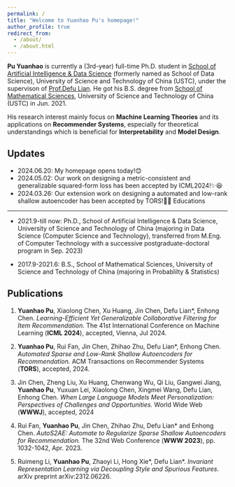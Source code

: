 ```yaml
---
permalink: /
title: "Welcome to Yuanhao Pu's homepage!"
author_profile: true
redirect_from: 
  - /about/
  - /about.html
---
```



**Pu Yuanhao** is currently a (3rd-year) full-time Ph.D. student in [School of Artificial Intelligence & Data Science](https://saids.ustc.edu.cn) (formerly named as School of Data Science), University of Science and Technology of China (USTC), under the supervison of [Prof.Defu Lian](https://faculty.ustc.edu.cn/liandefu). He got his B.S. degree from [School of Mathematical Sciences](https://math.ustc.edu.cn/), University of Science and Technology of China (USTC) in Jun. 2021.

His research interest mainly focus on **Machine Learning Theories** and its applications on **Recommender Systems**, especially for theoretical understandings which is beneficial for **Interpretability** and **Model Design**.

Updates
------
- 2024.06.20: My homepage opens today!😊
- 2024.05.02: Our work on designing a metric-consistent and generalizable squared-form loss has been accepted by ICML2024!✨😆
- 2024.03.26: Our extension work on designing a automated and low-rank shallow autoencoder has been accepted by TORS!🌟😉
Educations
------
- 2021.9-till now: Ph.D., School of Artificial Intelligence & Data Science, University of Science and Technology of China (majoring in Data Science (Computer Science and Technology), transferred from M.Eng. of Computer Technology with a successive postgraduate-doctoral program in Sep. 2023)
  
- 2017.9-2021.6: B.S., School of Mathematical Sciences, University of Science and Technology of China (majoring in Probablilty & Statistics)


Publications
------

1. **Yuanhao Pu**, Xiaolong Chen, Xu Huang, Jin Chen, Defu Lian\*, Enhong Chen. *Learning-Efficient Yet Generalizable Collaborative Filtering for Item Recommendation.* The 41st International Conference on Machine Learning (**ICML 2024**), accepted, Vienna, Jul 2024.

2. **Yuanhao Pu**, Rui Fan, Jin Chen, Zhihao Zhu, Defu Lian\*, Enhong Chen. *Automated Sparse and Low-Rank Shallow Autoencoders for Recommendation.* ACM Transactions on Recommender Systems (**TORS**), accepted, 2024.

3. Jin Chen, Zheng Liu, Xu Huang, Chenwang Wu, Qi Liu, Gangwei Jiang, **Yuanhao Pu**, Yuxuan Lei, Xiaolong Chen, Xingmei Wang, Defu Lian, Enhong Chen. *When Large Language Models Meet Personalization: Perspectives of Challenges and Opportunities.* World Wide Web (**WWWJ**), accepted, 2024

4. Rui Fan, **Yuanhao Pu**, Jin Chen, Zhihao Zhu, Defu Lian\* and Enhong Chen. *AutoS2AE: Automate to Regularize Sparse Shallow Autoencoders for Recommendation.*  The 32nd Web Conference (**WWW 2023**), pp. 1032-1042, Apr. 2023.

5. Ruimeng Li, **Yuanhao Pu**, Zhaoyi Li, Hong Xie\*, Defu Lian\*. *Invariant Representation Learning via Decoupling Style and Spurious Features.* arXiv preprint arXiv:2312.06226.
